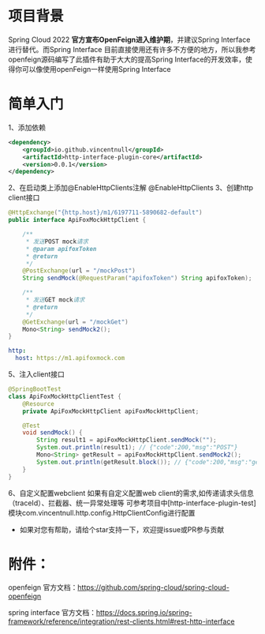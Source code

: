 # 项目背景
Spring Cloud 2022 **官方宣布OpenFeign进入维护期**，并建议Spring Interface 进行替代。而Spring Interface 目前直接使用还有许多不方便的地方，所以我参考openfeign源码编写了此插件有助于大大的提高Spring Interface的开发效率，使得你可以像使用openFeign一样使用Spring Interface
# 简单入门
1、添加依赖
```xml
<dependency>
    <groupId>io.github.vincentnull</groupId>
    <artifactId>http-interface-plugin-core</artifactId>
    <version>0.0.1</version>
</dependency>
```
2、在启动类上添加@EnableHttpClients注解
@EnableHttpClients
3、创建http client接口
```java
@HttpExchange("{http.host}/m1/6197711-5890682-default")
public interface ApiFoxMockHttpClient {

    /**
     * 发送POST mock请求
     * @param apifoxToken
     * @return
     */
    @PostExchange(url = "/mockPost")
    String sendMock(@RequestParam("apifoxToken") String apifoxToken);

    /**
     * 发送GET mock请求
     * @return
     */
    @GetExchange(url = "/mockGet")
    Mono<String> sendMock2();
}
```
```yaml
http:
  host: https://m1.apifoxmock.com
```
5、注入client接口
```java
@SpringBootTest
class ApiFoxMockHttpClientTest {
    @Resource
    private ApiFoxMockHttpClient apiFoxMockHttpClient;

    @Test
    void sendMock() {
        String result1 = apiFoxMockHttpClient.sendMock("");
        System.out.println(result1); // {"code":200,"msg":"POST"}
        Mono<String> getResult = apiFoxMockHttpClient.sendMock2();
        System.out.println(getResult.block()); // {"code":200,"msg":"get"}
    }
}
```
6、自定义配置webclient
如果有自定义配置web client的需求,如传递请求头信息（traceId）、拦截器、统一异常处理等
可参考项目中[http-interface-plugin-test]模块com.vincentnull.http.config.HttpClientConfig进行配置


* 如果对您有帮助，请给个star支持一下，欢迎提issue或PR参与贡献

# 附件：
openfeign 官方文档：https://github.com/spring-cloud/spring-cloud-openfeign

spring interface 官方文档：https://docs.spring.io/spring-framework/reference/integration/rest-clients.html#rest-http-interface